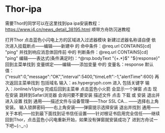 # Thor-ipa
需要Thor的同学可以在这里找到ipa
ipa安装教程：https://www.i4.cn/news_detail_38195.html
顺带方舟防沉迷教程

打开Thor
点击蓝色小闪电上方的区域进入过滤器模块
新建过滤器名称请自便
依次进入挂载断点——编辑——新建中 的 命中条件：@req.url CONTAINS[cd] "ping"
并找到响应消息体回传前 中的
    判断条件：@req.url CONTAINS[cd] "ping"
    编辑——表达式(条件满足时)：^@rsp.bodyText "\{+.*\}$" "${response}"
回到主菜单找到 变量绑定——编辑——添加变量 中的
    变量名：response
    默认值：{"result":0,"message":"OK","interval":5400,"timeLeft":-1,"alertTime":600}
再次返回主菜单找到 包括域名   输入：as.hypergryph.com
进入   包括关键字   输入：/online/v1/ping
完成后回到主菜单
点击蓝色小火箭
会显示一个弹窗
点击   现在安装
跳转到Safari浏览器
会询问要不要安装  描述文件
点击  下载  或  安装
退出并进入设置
找到  通用——描述文件与设备管理——Thor SSL CA… ——选择右上角安装。
输入锁屏密码——右上角安装——弹窗提示选择安装
退出并找到  通用——关于本机——拉到最下面找到证书信任设置——针对根证书启用完全信任——继续
回到Thor，点击蓝色小闪电重新开始，如果没有弹窗就安装成功了
进到方舟试一下吧~(∩_∩)
